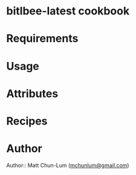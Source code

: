 # bitlbee-latest cookbook

# Requirements

# Usage

# Attributes

# Recipes

# Author

Author:: Matt Chun-Lum (<mchunlum@gmail.com>)
